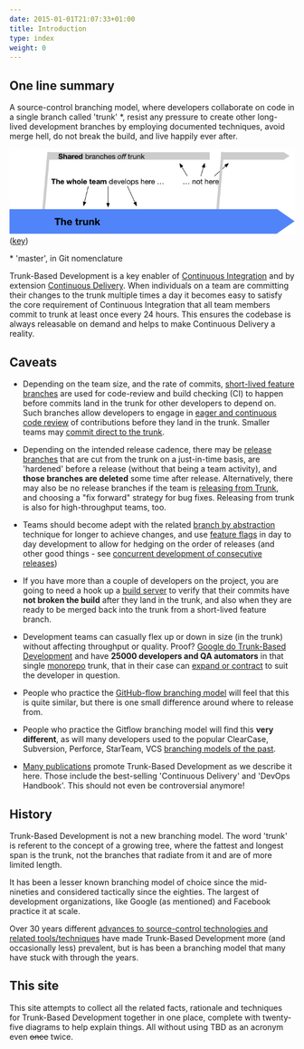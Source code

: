 ```yaml
---
date: 2015-01-01T21:07:33+01:00
title: Introduction
type: index
weight: 0
---
```


<!-- print <h1 style="color: white; padding: 32px 20px 72px; background-image:url(/images/LogoSlim.png); background-repeat: no-repeat; background-size: 100% auto"><span style="background-color: #5677fc">Introduction</span></h1> print -->


## One line summary

A source-control branching model, where developers collaborate on code in a single branch called 'trunk' *,
resist any pressure to create other long-lived development branches by employing documented techniques,
avoid merge hell, do not break the build, and live happily ever after.

![](trunk1.png)
([key](/key/))

 &ast; 'master', in Git nomenclature

Trunk-Based Development is a key enabler of [Continuous Integration](/continuous-integration/) and by extension
[Continuous Delivery](/continuous-delivery/). When individuals on a team are committing their changes to the trunk
multiple times a day it becomes easy to satisfy the core requirement of Continuous Integration that all team
members commit to trunk at least once every 24 hours. This ensures the codebase is always releasable on demand
and helps to make Continuous Delivery a reality.

## Caveats

- Depending on the team size, and the rate of commits, 
  [short-lived feature branches](/short-lived-feature-branches/) are used for
  code-review and build checking (CI) to happen before commits land in the trunk for other developers to depend on.
  Such branches allow developers to engage in [eager and continuous code review](/continuous-review/) of contributions
  before they land in the trunk. Smaller teams may [commit direct to the trunk](/committing-straight-to-the-trunk/).

- Depending on the intended release cadence, there may be [release branches](/branch-for-release/) that are cut from the trunk on
  a just-in-time basis, are 'hardened' before a release (without that being a team activity), and **those branches are deleted** some time after release. Alternatively, there 
  may also be no release branches if the team is [releasing from Trunk](/release-from-trunk/), and choosing a "fix
  forward" strategy for bug fixes. Releasing from trunk is also for high-throughput teams, too.

- Teams should become adept with the related [branch by abstraction](/branch-by-abstraction/) technique for longer
  to achieve changes, and use [feature flags](/feature-flags/) in day to day development to allow for hedging on
  the order of releases (and other good things - see [concurrent development of consecutive releases](/concurrent-development-of-consecutive-releases/))

- If you have more than a couple of developers on the project, you are going to need a hook up a
  [build server](/continuous-integration/) to verify that their commits have **not broken the build** after they land in the trunk, and also when they are ready to be merged back into the trunk from a short-lived feature branch.

- Development teams can casually flex up or down in size (in the trunk) without affecting throughput or quality.
  Proof? [Google do Trunk-Based Development](/game-changers/index.html#google-revealing-their-monorepo-trunk-2016) and
  have **25000 developers and QA automators** in that single [monorepo](/monorepo/) trunk, that in their case can
  [expand or contract](/expanding-contracting-monorepos/) to suit the developer in question.

- People who practice the [GitHub-flow branching model](/alternative-branching-models/index.html#modern-claimed-high-throughput-branching-models) will feel
  that this is quite similar, but there is one small difference around where to release from.

- People who practice the Gitflow branching model will find this **very different**, as will many developers used to
  the popular ClearCase, Subversion, Perforce, StarTeam, VCS [branching models of the past](/alternative-branching-models/index.html#legacy-branching-models).

- [Many publications](/publications/) promote Trunk-Based Development as we describe it here. Those include the best-selling 'Continuous Delivery' and 'DevOps Handbook'. This should not even be controversial anymore!

## History

Trunk-Based Development is not a new branching model. The word 'trunk' is referent to the concept of a growing tree,
where the fattest and longest span is the trunk, not the branches that radiate from it and are of more limited length.

It has been a lesser known branching model of choice since the mid-nineties and considered tactically since the eighties.
The largest of development organizations, like Google (as mentioned) and Facebook practice it at scale.

Over 30 years different [advances to source-control technologies and related tools/techniques](/game-changers/) have made
Trunk-Based Development more (and occasionally less) prevalent, but is has been a branching model that many have stuck 
with through the years.

## This site

This site attempts to collect all the related facts, rationale and techniques for Trunk-Based Development together
in one place, complete with twenty-five diagrams to help explain things. All without using TBD as an acronym
even ~~once~~ twice.
